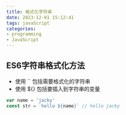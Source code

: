 ```yaml
---
title: 格式化字符串
date: 2023-12-01 15:12:41
tags: javaScript
categories: 
- programming
- JavaScript
---
```


## ES6字符串格式化方法

- 使用  ``  包括需要格式化的字符串
- 使用 ${} 包括要插入到字符串的变量

```js
var name = 'jacky'
const str = `hello ${name}` // hello jacky
```


